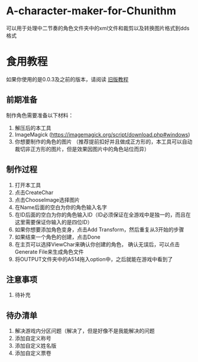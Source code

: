 # A-character-maker-for-Chunithm
可以用于处理中二节奏的角色文件夹中的xml文件和裁剪以及转换图片格式到dds格式

# 食用教程
如果你使用的是0.0.3及之前的版本，请阅读 [旧版教程](README(OldVersion).md)

## 前期准备
制作角色需要准备以下材料：

1. 解压后的本工具
2. ImageMagick (https://imagemagick.org/script/download.php#windows)
3. 你想要制作的角色的图片 （推荐提前扣好并且做成正方形的，本工具可以自动裁切非正方形的图片，但是效果因图片中的角色站位而异）

## 制作过程
1. 打开本工具
2. 点击CreateChar
3. 点击ChooseImage选择图片
4. 在Name后面的空白为你的角色输入名字
5. 在ID后面的空白为你的角色输入ID（ID必须保证在全游戏中是独一的，而且在这里需要保证你输入的是四位ID）
6. 如果你想要添加角色变身，点击Add Transform，然后重复从3开始的步骤
7. 如果结束一个角色的创建，点击Done
8. 在主页可以选择ViewChar来确认你创建的角色， 确认无误后，可以点击Generate File来生成角色文件
9. 将OUTPUT文件夹中的A514拖入option中，之后就能在游戏中看到了

## 注意事项
1. 待补充

## 待办清单
1. 解决游戏内分区问题（解决了，但是好像不是我能解决的问题
2. 添加自定义称号
3. 添加自定义姓名版
4. 添加自定义票卷
